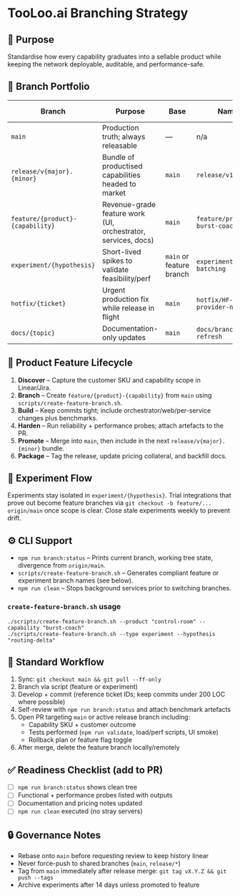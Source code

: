# TooLoo.ai Branching Strategy

## 🎯 Purpose
Standardise how every capability graduates into a sellable product while keeping the network deployable, auditable, and performance-safe.

## 🌿 Branch Portfolio
| Branch | Purpose | Base | Naming | Merge Target |
| --- | --- | --- | --- | --- |
| `main` | Production truth; always releasable | — | n/a | — |
| `release/v{major}.{minor}` | Bundle of productised capabilities headed to market | `main` | `release/v1.7` | `main` (tagged) |
| `feature/{product}-{capability}` | Revenue-grade feature work (UI, orchestrator, services, docs) | `main` | `feature/provider-burst-coach` | `main` → release |
| `experiment/{hypothesis}` | Short-lived spikes to validate feasibility/perf | `main` or feature branch | `experiment/agentic-batching` | Promote into feature/* or delete |
| `hotfix/{ticket}` | Urgent production fix while release in flight | `main` | `hotfix/HF-142-provider-null` | `main` + cherry-pick to release |
| `docs/{topic}` | Documentation-only updates | `main` | `docs/branching-refresh` | `main` |

## 🔁 Product Feature Lifecycle
1. **Discover** – Capture the customer SKU and capability scope in Linear/Jira.
2. **Branch** – Create `feature/{product}-{capability}` from `main` using `scripts/create-feature-branch.sh`.
3. **Build** – Keep commits tight; include orchestrator/web/per-service changes plus benchmarks.
4. **Harden** – Run reliability + performance probes; attach artefacts to the PR.
5. **Promote** – Merge into `main`, then include in the next `release/v{major}.{minor}` bundle.
6. **Package** – Tag the release, update pricing collateral, and backfill docs.

## 🧪 Experiment Flow
Experiments stay isolated in `experiment/{hypothesis}`. Trial integrations that prove out become feature branches via `git checkout -b feature/... origin/main` once scope is clear. Close stale experiments weekly to prevent drift.

## ⚙️ CLI Support
- `npm run branch:status` – Prints current branch, working tree state, divergence from `origin/main`.
- `scripts/create-feature-branch.sh` – Generates compliant feature or experiment branch names (see below).
- `npm run clean` – Stops background services prior to switching branches.

### `create-feature-branch.sh` usage
```
./scripts/create-feature-branch.sh --product "control-room" --capability "burst-coach"
./scripts/create-feature-branch.sh --type experiment --hypothesis "routing-delta"
```

## 🔁 Standard Workflow
1. Sync: `git checkout main && git pull --ff-only`
2. Branch via script (feature or experiment)
3. Develop + commit (reference ticket IDs; keep commits under 200 LOC where possible)
4. Self-review with `npm run branch:status` and attach benchmark artefacts
5. Open PR targeting `main` or active release branch including:
      - Capability SKU + customer outcome
      - Tests performed (`npm run validate`, load/perf scripts, UI smoke)
      - Rollback plan or feature flag toggle
6. After merge, delete the feature branch locally/remotely

## ✅ Readiness Checklist (add to PR)
- [ ] `npm run branch:status` shows clean tree
- [ ] Functional + performance probes listed with outputs
- [ ] Documentation and pricing notes updated
- [ ] `npm run clean` executed (no stray servers)

## 🔒 Governance Notes
- Rebase onto `main` before requesting review to keep history linear
- Never force-push to shared branches (`main`, `release/*`)
- Tag from `main` immediately after release merge: `git tag vX.Y.Z && git push --tags`
- Archive experiments after 14 days unless promoted to feature
